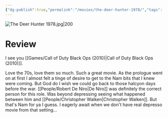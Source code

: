 ```yaml
---
{"dg-publish":true,"permalink":"/movies/the-deer-hunter-1978/","tags":["movies"],"created":"2024-04-05","updated":"2025-03-13"}
---
```



![The Deer Hunter 1978.jpg|200](/img/user/_sys/Attachments/The%20Deer%20Hunter%201978.jpg)

# Review

I see you [[Games/Call of Duty Black Ops (2010)\|Call of Duty Black Ops (2010)]].

Love the 70s, love them so much. Such a great movie. As the prologue went on at first I almost felt a tinge of desire to get to the Nam bits that I knew were coming. But God do I wish we could go back to those halcyon days before the war. [[People/Robert De Niro\|De Niro]] was definitely the correct person for this role. Was beyond depressing seeing what happened between him and [[People/Christopher Walken\|Christopher Walken]]. But that's Nam for ya I guess. I eagerly await when we don't have real depresso movie from that setting...
